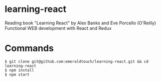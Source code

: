 # learning-react

Reading book "Learning React" by Alex Banks and Eve Porcello (O'Reilly)
Functional WEB development with React and Redux

# Commands

```
$ git clone git@github.com:emeraldtouch/learning-react.git && cd learning-react
$ npm install
$ npm start
```

